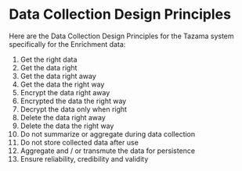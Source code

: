 # Data Collection Design Principles

Here are the Data Collection Design Principles for the Tazama system specifically for the Enrichment data:

1. Get the right data
2. Get the data right
3. Get the data right away
4. Get the data the right way
5. Encrypt the data right away
6. Encrypted the data the right way
7. Decrypt the data only when right
8. Delete the data right away
9. Delete the data the right way
10. Do not summarize or aggregate during data collection
11. Do not store collected data after use
12. Aggregate and / or transmute the data for persistence
13. Ensure reliability, credibility and validity
